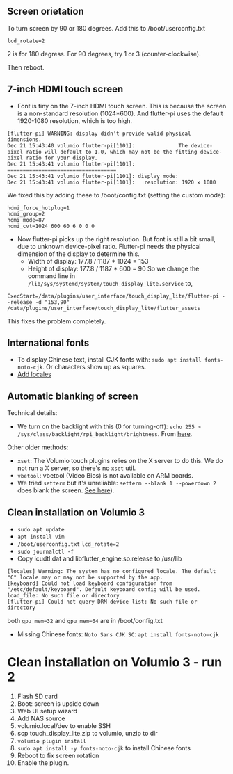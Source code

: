 
## Screen orietation 

To turn screen by 90 or 180 degrees. Add this to /boot/userconfig.txt
```
lcd_rotate=2
```
2 is for 180 degress. For 90 degrees, try 1 or 3 (counter-clockwise).

Then reboot.

## 7-inch HDMI touch screen

 * Font is tiny on the 7-inch HDMI touch screen. This is because the screen is a non-standard resolution (1024*600). And flutter-pi uses the default 1920-1080 resolution, which is too high.
```
[flutter-pi] WARNING: display didn't provide valid physical dimensions.
Dec 21 15:43:40 volumio flutter-pi[1101]:              The device-pixel ratio will default to 1.0, which may not be the fitting device-pixel ratio for your display.
Dec 21 15:43:41 volumio flutter-pi[1101]: ===================================
Dec 21 15:43:41 volumio flutter-pi[1101]: display mode:
Dec 21 15:43:41 volumio flutter-pi[1101]:   resolution: 1920 x 1080
```
 We fixed this by adding these to /boot/config.txt (setting the custom mode):
```
hdmi_force_hotplug=1
hdmi_group=2
hdmi_mode=87
hdmi_cvt=1024 600 60 6 0 0 0
```
 * Now flutter-pi picks up the right resolution. But font is still a bit small, due to unknown device-pixel ratio. Flutter-pi needs the physical dimension of the display to determine this.
   * Width of display: 177.8 / 1187 * 1024 = 153
   * Height of display: 177.8 / 1187 * 600 = 90
   So we change the command line in `/lib/sys/systemd/system/touch_display_lite.service` to,
 ```
 ExecStart=/data/plugins/user_interface/touch_display_lite/flutter-pi --release -d "153,90" /data/plugins/user_interface/touch_display_lite/flutter_assets
 ```
   This fixes the problem completely.

## International fonts
 * To display Chinese text, install CJK fonts with: `sudo apt install fonts-noto-cjk`. Or characters show up as squares.
 * [Add locales](https://medium.com/@timcase/adding-locales-to-the-pi-for-raspbian-lite-a345c712239c)

## Automatic blanking of screen

Technical details:
 * We turn on the backlight with this (0 for turning-off): `echo 255 > /sys/class/backlight/rpi_backlight/brightness`. From [here](https://forums.raspberrypi.com/viewtopic.php?t=120296).

Other older methods:
 * `xset`: The Volumio touch plugins relies on the X server to do this. We do not run
a X server, so there's no `xset` util.
 * `vbetool`: vbetool (Video Bios) is not available on ARM boards.
 * We tried `setterm` but it's unreliable: `setterm --blank 1 --powerdown 2` does blank the screen. [See here](https://dietpi.com/phpbb/viewtopic.php?t=8320)).

## Clean installation on Volumio 3

 * `sudo apt update`
 * `apt install vim`
 * `/boot/userconfig.txt` `lcd_rotate=2`
 * `sudo journalctl -f`
 * Copy icudtl.dat and libflutter_engine.so.release to /usr/lib
```
[locales] Warning: The system has no configured locale. The default "C" locale may or may not be supported by the app.
[keyboard] Could not load keyboard configuration from "/etc/default/keyboard". Default keyboard config will be used. load_file: No such file or directory
[flutter-pi] Could not query DRM device list: No such file or directory
```
  both `gpu_mem=32` and `gpu_mem=64` are in /boot/config.txt
 * Missing Chinese fonts: `Noto Sans CJK SC`: `apt install fonts-noto-cjk`

# Clean installation on Volumio 3 - run 2
 1. Flash SD card
 2. Boot: screen is upside down
 3. Web UI setup wizard
 5. Add NAS source
 4. volumio.local/dev to enable SSH
 6. scp touch_display_lite.zip to volumio, unzip to dir
 7. `volumio plugin install`
 8. `sudo apt install -y fonts-noto-cjk` to install Chinese fonts
 9. Reboot to fix screen rotation
 10. Enable the plugin.